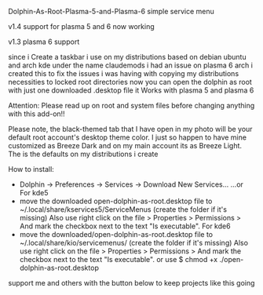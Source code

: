Dolphin-As-Root-Plasma-5-and-Plasma-6
simple service menu

v1.4
support for plasma 5 and 6 now working

v1.3
plasma 6 support

since i Create a taskbar i use on my distributions
based on debian ubuntu and arch kde under the name claudemods
i had an issue on plasma 6 arch
i created this to fix the issues i was having with copying my distributions necessities to locked root directories
now you can open the dolphin as root with just one downloaded .desktop file
it Works with plasma 5 and plasma 6


Attention:
Please read up on root and system files before changing anything with this add-on!!

Please note, the black-themed tab that I have open in my photo will be your default root account's desktop theme color. I just so happen to have mine customized as Breeze Dark and on my main account its as Breeze Light.
The is the defaults on my distributions i create


How to install:
- Dolphin -> Preferences -> Services -> Download New Services...
...or
For kde5
- move the downloaded open-dolphin-as-root.desktop file to
~/.local/share/kservices5/ServiceMenus (create the folder if it's missing)
Also use right click on the file > Properties > Permissions >
And mark the checkbox next to the text "Is executable".
For kde6
- move the downloaded/open-dolphin-as-root.desktop file to
~/.local/share/kio/servicemenus/ (create the folder if it's missing)
Also use right click on the file > Properties > Permissions >
And mark the checkbox next to the text "Is executable".
or use $ chmod +x ./open-dolphin-as-root.desktop

support me and others with the button below to keep projects like this going
